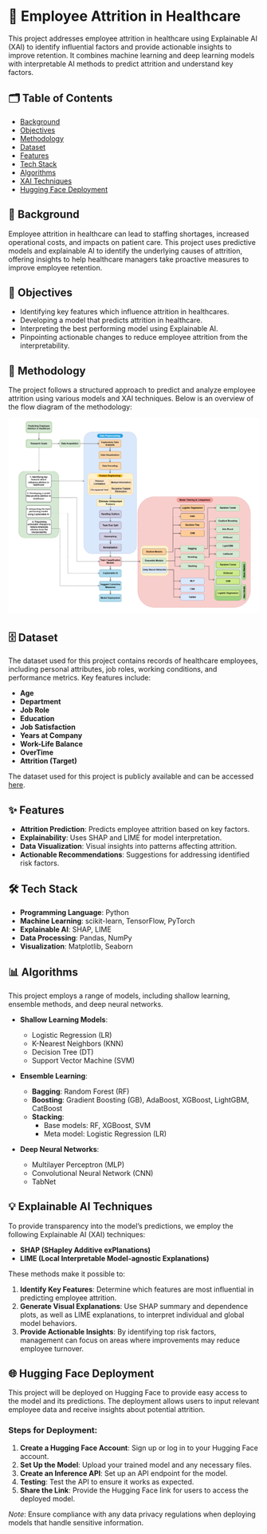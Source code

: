 #  🏥 Employee Attrition in Healthcare

This project addresses employee attrition in healthcare using Explainable AI (XAI) to identify influential factors and provide actionable insights to improve retention. It combines machine learning and deep learning models with interpretable AI methods to predict attrition and understand key factors.

##  🗂️ Table of Contents

- [Background](#-background)
- [Objectives](#-objectives)
- [Methodology](#-methodology)
- [Dataset](#-dataset)
- [Features](#-features)
- [Tech Stack](#-tech-stack)
- [Algorithms](#-algorithms)
- [XAI Techniques](#-explainable-ai-techniques)
- [Hugging Face Deployment](#-hugging-face-deployment)

## 📝 Background

Employee attrition in healthcare can lead to staffing shortages, increased operational costs, and impacts on patient care. This project uses predictive models and explainable AI to identify the underlying causes of attrition, offering insights to help healthcare managers take proactive measures to improve employee retention.

## 🎯 Objectives

- Identifying key features which influence attrition in healthcares.
- Developing a model that predicts attrition in healthcare.
- Interpreting the best performing model using Explainable AI.
- Pinpointing actionable changes to reduce employee attrition from the interpretability.

## 🧩 Methodology


The project follows a structured approach to predict and analyze employee attrition using various models and XAI techniques. Below is an overview of the flow diagram of the methodology:

 <p align="center">
    <img src="Images\Attrition_Methodology_v2.png">
</p>

## 🗄️ Dataset

The dataset used for this project contains records of healthcare employees, including personal attributes, job roles, working conditions, and performance metrics. Key features include:

- **Age**
- **Department**
- **Job Role**
- **Education**
- **Job Satisfaction**
- **Years at Company**
- **Work-Life Balance**
- **OverTime**
- **Attrition (Target)**

The dataset used for this project is publicly available and can be accessed [here](https://www.kaggle.com/datasets/jpmiller/employee-attrition-for-healthcare).


## ✨ Features

- **Attrition Prediction**: Predicts employee attrition based on key factors.
- **Explainability**: Uses SHAP and LIME for model interpretation.
- **Data Visualization**: Visual insights into patterns affecting attrition.
- **Actionable Recommendations**: Suggestions for addressing identified risk factors.

## 🛠 Tech Stack

- **Programming Language**: Python
- **Machine Learning**: scikit-learn, TensorFlow, PyTorch
- **Explainable AI**: SHAP, LIME
- **Data Processing**: Pandas, NumPy
- **Visualization**: Matplotlib, Seaborn

## 📊 Algorithms

This project employs a range of models, including shallow learning, ensemble methods, and deep neural networks.

- **Shallow Learning Models**:
  - Logistic Regression (LR)
  - K-Nearest Neighbors (KNN)
  - Decision Tree (DT)
  - Support Vector Machine (SVM)

- **Ensemble Learning**:
  - **Bagging**: Random Forest (RF)
  - **Boosting**: Gradient Boosting (GB), AdaBoost, XGBoost, LightGBM, CatBoost
  - **Stacking**:
    - Base models: RF, XGBoost, SVM
    - Meta model: Logistic Regression (LR)

- **Deep Neural Networks**:
  - Multilayer Perceptron (MLP)
  - Convolutional Neural Network (CNN)
  - TabNet

## 💡 Explainable AI Techniques

To provide transparency into the model’s predictions, we employ the following Explainable AI (XAI) techniques:

- **SHAP (SHapley Additive exPlanations)**
- **LIME (Local Interpretable Model-agnostic Explanations)**

These methods make it possible to:

1. **Identify Key Features**: Determine which features are most influential in predicting employee attrition.
2. **Generate Visual Explanations**: Use SHAP summary and dependence plots, as well as LIME explanations, to interpret individual and global model behaviors.
3. **Provide Actionable Insights**: By identifying top risk factors, management can focus on areas where improvements may reduce employee turnover.

## 🌐 Hugging Face Deployment

This project will be deployed on Hugging Face to provide easy access to the model and its predictions. The deployment allows users to input relevant employee data and receive insights about potential attrition.

### Steps for Deployment:

1. **Create a Hugging Face Account**: Sign up or log in to your Hugging Face account.
2. **Set Up the Model**: Upload your trained model and any necessary files.
3. **Create an Inference API**: Set up an API endpoint for the model.
4. **Testing**: Test the API to ensure it works as expected.
5. **Share the Link**: Provide the Hugging Face link for users to access the deployed model.

*Note*: Ensure compliance with any data privacy regulations when deploying models that handle sensitive information.

